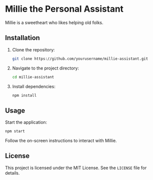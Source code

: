 # Millie the Personal Assistant

Millie is a sweetheart who likes helping old folks.

## Installation

1. Clone the repository:
   ```bash
   git clone https://github.com/yourusername/millie-assistant.git
   ```
2. Navigate to the project directory:
   ```bash
   cd millie-assistant
   ```
3. Install dependencies:
   ```bash
   npm install
   ```

## Usage

Start the application:

```bash
npm start
```

Follow the on-screen instructions to interact with Millie.

## License

This project is licensed under the MIT License. See the `LICENSE` file for details.
